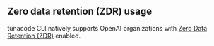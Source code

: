## Zero data retention (ZDR) usage

tunacode CLI natively supports OpenAI organizations with [Zero Data Retention (ZDR)](https://platform.openai.com/docs/guides/your-data#zero-data-retention) enabled.
